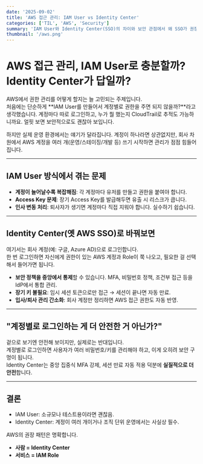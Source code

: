 ```yaml
---
date: '2025-09-02'
title: 'AWS 접근 관리: IAM User vs Identity Center'
categories: ['TIL', 'AWS', 'Security']
summary: 'IAM User와 Identity Center(SSO)의 차이와 보안 관점에서 왜 SSO가 권장되는지 정리'
thumbnail: '/aws.png'
---
```


# AWS 접근 관리, IAM User로 충분할까? Identity Center가 답일까?

AWS에서 권한 관리를 어떻게 할지는 늘 고민되는 주제입니다.  
처음에는 단순하게 **IAM User를 만들어서 계정별로 권한을 주면 되지 않을까?**라고 생각했습니다. 계정마다 따로 로그인하고, 누가 뭘 했는지 CloudTrail로 추적도 가능하니까요. 얼핏 보면 보안적으로도 괜찮아 보입니다.  

하지만 실제 운영 환경에서는 얘기가 달라집니다. 계정이 하나라면 상관없지만, 회사 차원에서 AWS 계정을 여러 개(운영/스테이징/개발 등) 쓰기 시작하면 관리가 점점 힘들어집니다.  

---

## IAM User 방식에서 겪는 문제
- **계정이 늘어날수록 복잡해짐**: 각 계정마다 유저를 만들고 권한을 붙여야 합니다.  
- **Access Key 문제**: 장기 Access Key를 발급해두면 유출 시 리스크가 큽니다.  
- **인사 변동 처리**: 퇴사자가 생기면 계정마다 직접 지워야 합니다. 실수하기 쉽습니다.  

---

## Identity Center(옛 AWS SSO)로 바꿔보면
여기서는 회사 계정(예: 구글, Azure AD)으로 로그인합니다.  
한 번 로그인하면 자신에게 권한이 있는 AWS 계정과 Role이 쭉 나오고, 필요한 걸 선택해서 들어가면 됩니다.  

- **보안 정책을 중앙에서 통제**할 수 있습니다. MFA, 비밀번호 정책, 조건부 접근 등을 IdP에서 통합 관리.  
- **장기 키 불필요**: 임시 세션 토큰으로만 접근 → 세션이 끝나면 자동 만료.  
- **입사/퇴사 관리 간소화**: 회사 계정만 정리하면 AWS 접근 권한도 자동 반영.  

---

## "계정별로 로그인하는 게 더 안전한 거 아닌가?"
겉으로 보기엔 안전해 보이지만, 실제로는 반대입니다.  
계정별로 로그인하면 사용자가 여러 비밀번호/키를 관리해야 하고, 이게 오히려 보안 구멍이 됩니다.  
Identity Center는 중앙 집중식 MFA 강제, 세션 만료 자동 적용 덕분에 **실질적으로 더 안전**합니다.  

---

## 결론
- IAM User: 소규모나 테스트용이라면 괜찮음.  
- Identity Center: 계정이 여러 개이거나 조직 단위 운영에서는 사실상 필수.  

AWS의 권장 패턴은 명확합니다.  
- **사람 = Identity Center**  
- **서비스 = IAM Role**  

